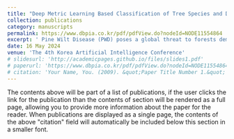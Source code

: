 ```yaml
---
title: "Deep Metric Learning Based Classification of Tree Species and Disease Stages Possibly Affected by Pine Wilt Disease"
collection: publications
category: manuscripts
permalink: https://www.dbpia.co.kr/pdf/pdfView.do?nodeId=NODE11554864
excerpt: ' Pine Wilt Disease (PWD) poses a global threat to forests demanding swift detection and intervention. This research involves deep metric learning with a Resnet50 backbone and semi-hard triplet loss for classification of possible PWD tree objects. The dataset was sourced from the Korea Forestry Promotion Institute (KofPI), for possible infected tree and disease stage categorization. The results show 93.3% and 84.3% overall accuracy for species and stages classification, respectively. This approach shows potential for classification of possible PWD tree objects, using deep metric learning for effective forest management.'
date: 16 May 2024
venue: 'The 4th Korea Artificial Intelligence Conference'
# slidesurl: 'http://academicpages.github.io/files/slides1.pdf'
# paperurl: 'https://www.dbpia.co.kr/pdf/pdfView.do?nodeId=NODE11554864'
# citation: 'Your Name, You. (2009). &quot;Paper Title Number 1.&quot; <i>Journal 1</i>. 1(1).'
---
```


The contents above will be part of a list of publications, if the user clicks the link for the publication than the contents of section will be rendered as a full page, allowing you to provide more information about the paper for the reader. When publications are displayed as a single page, the contents of the above "citation" field will automatically be included below this section in a smaller font.
